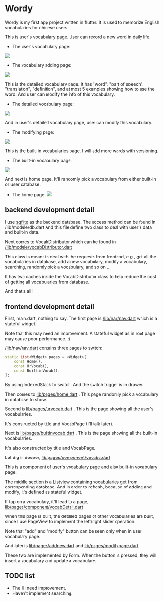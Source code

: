 # Wordy

Wordy is my first app project written in flutter.
It is used to memorize English vocabularies for chinese users.

This is user's vocabulary page. User can record a new word in daily life.

- The user's vocabulary page:

![](./assets/example/UrVocabularyPage.png)

- The vocabulary adding page:

![](./assets/example/AddWordPage.png)

This is the detailed vocabulary page. It has "word", "part of speech", "translation", "definition", and at most 5 examples showing how to use the word.
And user can modify the info of this vocabulary.

- The detailed vocabulary page:

![](./assets/example/VocabularyDetailPage.png)

And in user's detailed vocabulary page, user can modify this vocabulary.

- The modifying page:

![](./assets/example/ModifyPage.png)

This is the built-in vocabularies page. I will add more words with versioning.

- The built-in vocabulary page:

![](./assets/example/Built-inVocabularyPage.png)

And next is home page. It'll randomly pick a vocabulary from either built-in or user database.

- The home page:
![](./assets/example/HomePage.png)

## backend development detail
I use [sqflite](https://pub.dev/packages/sqflite) as the backend database.
The access method can be found in [/lib/module/db.dart](https://github.com/OEmiliatanO/Wordy/blob/master/lib/module/db.dart) 
And this file define two class to deal with user's data and built-in data.

Next comes to VocabDistributor which can be found in [/lib/module/vocabDistributor.dart](https://github.com/OEmiliatanO/Wordy/blob/master/lib/module/vocabDistributor.dart)

This class is meant to deal with the requests from frontend, e.g., get all the vocabularies in database, add a new vocabulary, modify a vocabulary, searching, randomly pick a vocabulary, and so on ...

It has two caches inside the VocabDistributor class to help reduce the cost of getting all vocabularies from database.

And that's all!

## frontend development detail
First, main.dart, nothing to say. The first page is [/lib/nav/nav.dart](https://github.com/OEmiliatanO/Wordy/blob/master/lib/nav/nav.dart) which is a stateful widget.

Note that this may need an improvement. A stateful widget as in root page may cause poor performance. :(

[/lib/nav/nav.dart](https://github.com/OEmiliatanO/Wordy/blob/master/lib/nav/nav.dart) contains three pages to switch:

```dart
static List<Widget> pages = <Widget>[
    const Home(),
    const UrVocab(),
    const BuiltinVocab(),
];
```

By using IndexedStack to switch. And the switch trigger is in drawer.

Then comes to [lib/pages/home.dart](https://github.com/OEmiliatanO/Wordy/blob/master/lib/pages/home.dart) . This page randomly pick a vocabulary in database to show.

Second is [lib/pages/urvocab.dart](https://github.com/OEmiliatanO/Wordy/blob/master/lib/pages/urvocab.dart) . This is the page showing all the user's vocabularies.

It's constructed by title and VocabPage (I'll talk later).

Next is [lib/pages/builtinvocab.dart](https://github.com/OEmiliatanO/Wordy/blob/master/lib/pages/builtinvocab.dart) . This is the page showing all the built-in vocabularies.

It's also constructed by title and VocabPage.


Let dig in deeper, [lib/pages/component/vocabs.dart](https://github.com/OEmiliatanO/Wordy/blob/master/lib/pages/component/vocabs.dart)

This is a component of user's vocabulary page and also built-in vocabulary page.

The middle section is a Listview containing vocabularies get from corresponding database. And in order to refresh, because of adding and modify, it's defined as stateful widget.

If tap on a vocabulary, it'll lead to a page, [lib/pages/component/vocabDetail.dart](https://github.com/OEmiliatanO/Wordy/blob/master/lib/pages/component/vocabDetail.dart)

When this page is built, the detailed pages of other vocabularies are built, since I use PageView to implement the left/right slider operation.

Note that "add" and "modify" button can be seen only when in user vocabulary page.


And later is [lib/pages/addnew.dart](https://github.com/OEmiliatanO/Wordy/blob/master/lib/pages/addnew.dart) and [lib/pages/modifypage.dart](https://github.com/OEmiliatanO/Wordy/blob/master/lib/pages/modifypage.dart)

These two are implemented by Form. When the button is pressed, they will insert a vocabulary and update a vocabulary.  

## TODO list
- The UI need improvement.
- Haven't implement searching.